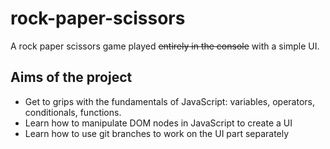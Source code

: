# rock-paper-scissors

A rock paper scissors game played ~~entirely in the console~~ with a simple UI.

## Aims of the project
- Get to grips with the fundamentals of JavaScript: variables, operators, conditionals, functions. 
- Learn how to manipulate DOM nodes in JavaScript to create a UI
- Learn how to use git branches to work on the UI part separately